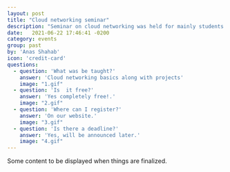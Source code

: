 ```yaml
---
layout: post
title: "Cloud networking seminar"
description: "Seminar on cloud networking was held for mainly students."
date:   2021-06-22 17:46:41 -0200
category: events
group: past
by: 'Anas Shahab'
icon: 'credit-card'
questions:
  - question: 'What was be taught?'
    answer: 'Cloud networking basics along with projects'
    image: "1.gif"
  - question: 'Is  it free?'
    answer: 'Yes completely free!.'
    image: "2.gif"
  - question: 'Where can I register?'
    answer: 'On our website.'
    image: "3.gif"
  - question: 'Is there a deadline?'
    answer: 'Yes, will be announced later.'
    image: "4.gif"
---
```

Some content to be displayed when things are finalized.